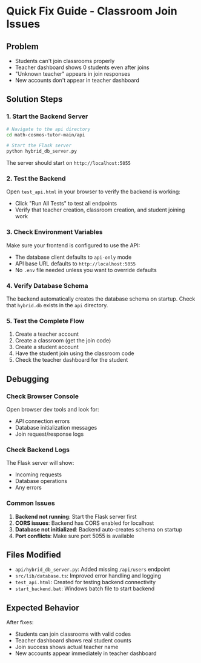 # Quick Fix Guide - Classroom Join Issues

## Problem
- Students can't join classrooms properly
- Teacher dashboard shows 0 students even after joins
- "Unknown teacher" appears in join responses
- New accounts don't appear in teacher dashboard

## Solution Steps

### 1. Start the Backend Server
```bash
# Navigate to the api directory
cd math-cosmos-tutor-main/api

# Start the Flask server
python hybrid_db_server.py
```

The server should start on `http://localhost:5055`

### 2. Test the Backend
Open `test_api.html` in your browser to verify the backend is working:
- Click "Run All Tests" to test all endpoints
- Verify that teacher creation, classroom creation, and student joining work

### 3. Check Environment Variables
Make sure your frontend is configured to use the API:
- The database client defaults to `api-only` mode
- API base URL defaults to `http://localhost:5055`
- No `.env` file needed unless you want to override defaults

### 4. Verify Database Schema
The backend automatically creates the database schema on startup. Check that `hybrid.db` exists in the `api` directory.

### 5. Test the Complete Flow
1. Create a teacher account
2. Create a classroom (get the join code)
3. Create a student account
4. Have the student join using the classroom code
5. Check the teacher dashboard for the student

## Debugging

### Check Browser Console
Open browser dev tools and look for:
- API connection errors
- Database initialization messages
- Join request/response logs

### Check Backend Logs
The Flask server will show:
- Incoming requests
- Database operations
- Any errors

### Common Issues
1. **Backend not running**: Start the Flask server first
2. **CORS issues**: Backend has CORS enabled for localhost
3. **Database not initialized**: Backend auto-creates schema on startup
4. **Port conflicts**: Make sure port 5055 is available

## Files Modified
- `api/hybrid_db_server.py`: Added missing `/api/users` endpoint
- `src/lib/database.ts`: Improved error handling and logging
- `test_api.html`: Created for testing backend connectivity
- `start_backend.bat`: Windows batch file to start backend

## Expected Behavior
After fixes:
- Students can join classrooms with valid codes
- Teacher dashboard shows real student counts
- Join success shows actual teacher name
- New accounts appear immediately in teacher dashboard


